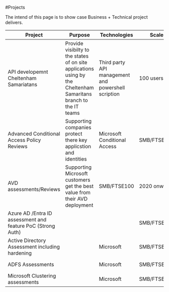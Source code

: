 #Projects

The intend of this page is to show case Business + Technical project delivers.

| Project | Purpose | Technologies | Scale | Date |
|-------------|-------------------------|-----------------|------------------|------------|
API developemnt Cheltenham Samariatans|Provide visibilty to the states of on site applications using by the Cheltenham Samaritans branch to the IT teams| Third party API management and powershell scription|100 users | 2020
Advanced Conditional Access Policy Reviews|Supporting companies protect there key applicstion and identities| Microsoft Conditional Access| SMB/FTSE100|2020 onwards
AVD assessments/Reviews|Supporting Microsoft customers get the best value from their AVD deployment|SMB/FTSE100|2020 onwards
Azure AD /Entra ID assessment and feature PoC (Strong Auth)|||SMB/FTSE100|2019 onwards
Active Directory Assessment including hardening||Microsoft|SMB/FTSE100|2019 onwards
ADFS Assessments||Microsoft|SMB/FTSE100|2019 onwards
Microsoft Clustering assessments||Microsoft|SMB/FTSE100|2019 onwards





